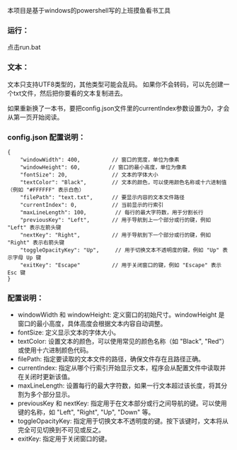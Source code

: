 本项目是基于windows的powershell写的上班摸鱼看书工具

### 运行：
点击run.bat

### 文本：
文本只支持UTF8类型的，其他类型可能会乱码。
如果你不会转码，可以先创建一个txt文件，然后把你要看的文本复制进去。

如果重新换了一本书，要把config.json文件里的currentIndex参数设置为0，才会从第一页开始阅读。


### config.json 配置说明：

~~~
{
    "windowWidth": 400,          // 窗口的宽度，单位为像素
    "windowHeight": 60,         // 窗口的最小高度，单位为像素
    "fontSize": 20,              // 文本的字体大小
    "textColor": "Black",        // 文本的颜色，可以使用颜色名称或十六进制值（例如 "#FFFFFF" 表示白色）
    "filePath": "text.txt",      // 要显示内容的文本文件路径
    "currentIndex": 0,           // 当前显示的行索引
    "maxLineLength": 100,         // 每行的最大字符数，用于分割长行
    "previousKey": "Left",       // 用于导航到上一个部分或行的键，例如 "Left" 表示左箭头键
    "nextKey": "Right",          // 用于导航到下一个部分或行的键，例如 "Right" 表示右箭头键
    "toggleOpacityKey": "Up",     // 用于切换文本不透明度的键，例如 "Up" 表示字母 Up 键
    "exitKey": "Escape"          // 用于关闭窗口的键，例如 "Escape" 表示 Esc 键
}
~~~ 


### 配置说明：
+ windowWidth 和 windowHeight: 定义窗口的初始尺寸。windowHeight 是窗口的最小高度，具体高度会根据文本内容自动调整。
+ fontSize: 定义显示文本的字体大小。
+ textColor: 设置文本的颜色，可以使用常见的颜色名称（如 "Black", "Red"）或使用十六进制颜色代码。
+ filePath: 指定要读取的文本文件的路径，确保文件存在且路径正确。
+ currentIndex: 指定从哪个行索引开始显示文本，程序会从配置文件中读取并在关闭时更新该值。
+ maxLineLength: 设置每行的最大字符数，如果一行文本超过该长度，将其分割为多个部分显示。
+ previousKey 和 nextKey: 指定用于在文本部分或行之间导航的键。可以使用键的名称，如 "Left", "Right", "Up", "Down" 等。
+ toggleOpacityKey: 指定用于切换文本不透明度的键。按下该键时，文本将从完全可见切换到不可见或反之。
+ exitKey: 指定用于关闭窗口的键。
